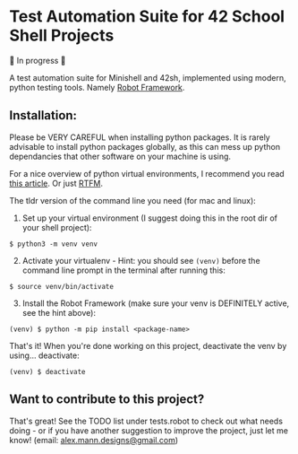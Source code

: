 # Test Automation Suite for 42 School Shell Projects

🚧 In progress 🚧

A test automation suite for Minishell and 42sh, implemented using modern, python testing tools. Namely [Robot Framework](https://robotframework.org/).

## Installation:

Please be VERY CAREFUL when installing python packages. It is rarely advisable to install python packages globally, as this can mess up python dependancies that other software on your machine is using.

For a nice overview of python virtual environments, I recommend you read [this article](https://realpython.com/python-virtual-environments-a-primer/). Or just [RTFM](https://docs.python.org/3/library/venv.html).

The tldr version of the command line you need (for mac and linux):

1. Set up your virtual environment (I suggest doing this in the root dir of your shell project):
```
$ python3 -m venv venv 
```
2. Activate your virtualenv - Hint: you should see `(venv)` before the command line prompt in the terminal after running this:
```
$ source venv/bin/activate
```
3. Install the Robot Framework (make sure your venv is DEFINITELY active, see the hint above):
```
(venv) $ python -m pip install <package-name>
```
That's it! When you're done working on this project, deactivate the venv by using... deactivate:
```
(venv) $ deactivate
```
## Want to contribute to this project?

That's great! See the TODO list under tests.robot to check out what needs doing - or if you have another suggestion to improve the project, just let me know! (email: alex.mann.designs@gmail.com)
